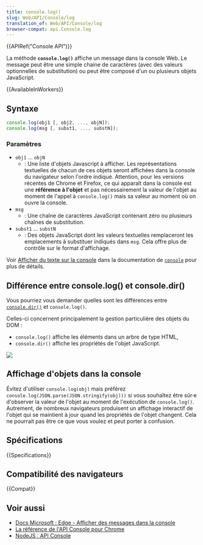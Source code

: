 ```yaml
---
title: console.log()
slug: Web/API/Console/log
translation_of: Web/API/Console/log
browser-compat: api.Console.log
---
```


{{APIRef("Console API")}}

La méthode **`console.log()`** affiche un message dans la console Web. Le message peut être une simple chaine de caractères (avec des valeurs optionnelles de substitution) ou peut être composé d'un ou plusieurs objets JavaScript.

{{AvailableInWorkers}}

## Syntaxe

```js
console.log(obj1 [, obj2, ..., objN]);
console.log(msg [, subst1, ..., substN]);
```

### Paramètres

- `obj1` ... `objN`
  - : Une liste d'objets Javascript à afficher. Les représentations textuelles de chacun de ces objets seront affichées dans la console du navigateur selon l'ordre indiqué. Attention, pour les versions récentes de Chrome et Firefox, ce qui apparaît dans la console est une **référence à l'objet** et pas nécessairement la valeur de l'objet au moment de l'appel à `console.log()` mais sa valeur au moment où on ouvre la console.
- `msg`
  - : Une chaîne de caractères JavaScript contenant zéro ou plusieurs chaînes de substitution.
- `subst1` ... `substN`
  - : Des objets JavaScript dont les valeurs textuelles remplaceront les emplacements à substituer indiqués dans `msg`. Cela offre plus de contrôle sur le format d'affichage.

Voir [Afficher du texte sur la console](/fr/docs/Web/API/Console#outputting_text_to_the_console) dans la documentation de [`console`](/fr/docs/Web/API/Console) pour plus de détails.

## Différence entre console.log() et console.dir()

Vous pourriez vous demander quelles sont les différences entre [`console.dir()`](/fr/docs/Web/API/Console/dir) et `console.log()`.

Celles-ci concernent principalement la gestion particulière des objets du DOM :

- `console.log()` affiche les éléments dans un arbre de type HTML,
- `console.dir()` affiche les propriétés de l'objet JavaScript.

![](dozdcyr.png)

## Affichage d'objets dans la console

Évitez d'utiliser `console.log(obj)` mais préférez `console.log(JSON.parse(JSON.stringify(obj)))` si vous souhaîtez être sûr·e d'observer la valeur de l'objet au moment de l'exécution de `console.log()`. Autrement, de nombreux navigateurs produisent un affichage interactif de l'objet qui se maintient à jour quand les propriétés de l'objet changent. Cela ne pourrait pas être ce que vous voulez et peut porter à confusion.

## Spécifications

{{Specifications}}

## Compatibilité des navigateurs

{{Compat}}

## Voir aussi

- [Docs Microsoft : Edge - Afficher des messages dans la console](https://docs.microsoft.com/en-us/microsoft-edge/devtools-guide-chromium/console/console-log)
- [La référence de l'API Console pour Chrome](https://developers.google.com/chrome-developer-tools/docs/console-api#consoledirobject)
- [NodeJS : API Console](https://nodejs.org/docs/latest/api/console.html#console_console_log_data)
